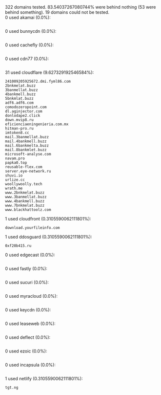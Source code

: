 322 domains tested. 83.54037267080744% were behind nothing (53 were behind something). 19 domains could not be tested.<br>
0 used akamai (0.0%):
```

```

0 used bunnycdn (0.0%):
```

```

0 used cachefly (0.0%):
```

```

0 used cdn77 (0.0%):
```

```

31 used cloudflare (9.627329192546584%):
```
241009205925672.dmi.fyml86.com
2bnkmelat.buzz
3banmellat.buzz
4bankmell.buzz
5bnkmlat.buzz
adf6.adf6.com
comodozeropoint.com
dl.aginjector.com
donlodape2.click
down.mvip8.ru
eficienciaeningenieria.com.mx
hitman-pro.ru
imtoken8.cc
mail.3banmellat.buzz
mail.4bankmell.buzz
mail.6bankmelta.buzz
mail.8bankmlet.buzz
microsoft-analyse.com
navam.pro
papka0.top
reusable-flex.com
server.eye-network.ru
shuvi.io
urlize.cc
woollywoolly.tech
wrath.me
www.2bnkmelat.buzz
www.3banmellat.buzz
www.4bankmell.buzz
www.7bnkmelat.buzz
www.blackhattoolz.com
```

1 used cloudfront (0.3105590062111801%):
```
download.yourfileinfo.com
```

1 used ddosguard (0.3105590062111801%):
```
0xf20b415.ru
```

0 used edgecast (0.0%):
```

```

0 used fastly (0.0%):
```

```

0 used sucuri (0.0%):
```

```

0 used myracloud (0.0%):
```

```

0 used keycdn (0.0%):
```

```

0 used leaseweb (0.0%):
```

```

0 used deflect (0.0%):
```

```

0 used ezoic (0.0%):
```

```

0 used incapsula (0.0%):
```

```

1 used netlify (0.3105590062111801%):
```
tgt.ng
```
